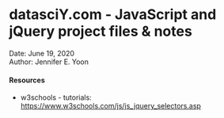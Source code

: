 # datasciY.com - JavaScript and jQuery project files & notes   

Date: June 19, 2020  
Author:  Jennifer E. Yoon  


#### Resources  

  * w3schools - tutorials: https://www.w3schools.com/js/js_jquery_selectors.asp  



  


